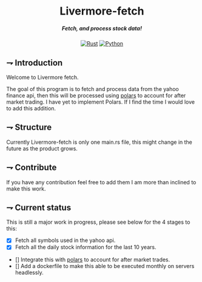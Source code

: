<div align="center">

# Livermore-fetch
##### Fetch, and process stock data!

[![Rust](https://img.shields.io/badge/Yahoo_finance_api-6001D2.svg?style=for-the-badge&logo=yahoo)](https://docs.rs/yahoo_finance_api/latest/yahoo_finance_api/)
[![Python](https://img.shields.io/badge/Polars-CD792C.svg?style=for-the-badge&logo=polars&logoColor=white)](https://www.pola.rs/)
</div>

## ⇁  Introduction
Welcome to Livermore fetch. 

The goal of this program is to fetch and process data from the yahoo finance api, then this will be processed using [polars](https://www.pola.rs/) to account for after market trading. I have yet to implement Polars. If I find the time I would love to add this addition.

## ⇁  Structure
Currently Livermore-fetch is only one main.rs file, this might change in the future as the product grows.

## ⇁  Contribute
If you have any contribution feel free to add them I am more than inclined to make this work.

## ⇁  Current status
This is still a major work in progress, please see below for the 4 stages to this:

- [X] Fetch all symbols used in the yahoo api.
- [X] Fetch all the daily stock information for the last 10 years.
- [] Integrate this with [polars](https://www.pola.rs/) to account for after market trades.
- [] Add a dockerfile to make this able to be executed monthly on servers headlessly.
